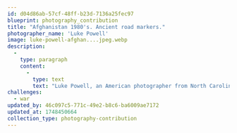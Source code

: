 ```yaml
---
id: d04d86ab-57cf-48ff-b23d-7136a25fec97
blueprint: photography_contribution
title: "Afghanistan 1980's. Ancient road markers."
photographer_name: 'Luke Powell'
image: luke-powell-afghan....jpeg.webp
description:
  -
    type: paragraph
    content:
      -
        type: text
        text: "Luke Powell, an American photographer from North Carolina, spent six years photographing in the Fertile Crescent  --  birthplace of agriculture and domestication  --  from the late 1970's to the early 1980's, creating his famous Afghan Folio. Luke was a master of the golden mean and also one of the few photographers who made dye-transfer prints. He exhibited widely across the planet. "
challenges:
  - war
updated_by: 46c097c5-771c-49e2-b8c6-ba6009ae7172
updated_at: 1748450664
collection_type: photography-contribution
---
```

